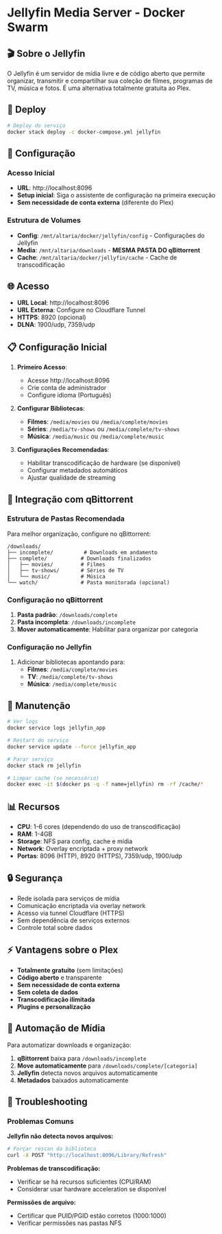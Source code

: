 # Jellyfin Media Server - Docker Swarm

## 🎬 Sobre o Jellyfin

O Jellyfin é um servidor de mídia livre e de código aberto que permite organizar, transmitir e compartilhar sua coleção de filmes, programas de TV, música e fotos. É uma alternativa totalmente gratuita ao Plex.

## 🚀 Deploy

```bash
# Deploy do serviço
docker stack deploy -c docker-compose.yml jellyfin
```

## 🔧 Configuração

### Acesso Inicial

- **URL**: http://localhost:8096
- **Setup inicial**: Siga o assistente de configuração na primeira execução
- **Sem necessidade de conta externa** (diferente do Plex)

### Estrutura de Volumes

- **Config**: `/mnt/altaria/docker/jellyfin/config` - Configurações do Jellyfin
- **Media**: `/mnt/altaria/downloads` - **MESMA PASTA DO qBittorrent** 
- **Cache**: `/mnt/altaria/docker/jellyfin/cache` - Cache de transcodificação

## 🌐 Acesso

- **URL Local**: http://localhost:8096
- **URL Externa**: Configure no Cloudflare Tunnel
- **HTTPS**: 8920 (opcional)
- **DLNA**: 1900/udp, 7359/udp

## 📋 Configuração Inicial

1. **Primeiro Acesso**:
   - Acesse http://localhost:8096
   - Crie conta de administrador
   - Configure idioma (Português)

2. **Configurar Bibliotecas**:
   - **Filmes**: `/media/movies` ou `/media/complete/movies`
   - **Séries**: `/media/tv-shows` ou `/media/complete/tv-shows`
   - **Música**: `/media/music` ou `/media/complete/music`

3. **Configurações Recomendadas**:
   - Habilitar transcodificação de hardware (se disponível)
   - Configurar metadados automáticos
   - Ajustar qualidade de streaming

## 🔗 Integração com qBittorrent

### Estrutura de Pastas Recomendada

Para melhor organização, configure no qBittorrent:

```
/downloads/
├── incomplete/          # Downloads em andamento
├── complete/           # Downloads finalizados
│   ├── movies/         # Filmes
│   ├── tv-shows/       # Séries de TV
│   └── music/          # Música
└── watch/              # Pasta monitorada (opcional)
```

### Configuração no qBittorrent

1. **Pasta padrão**: `/downloads/complete`
2. **Pasta incompleta**: `/downloads/incomplete`
3. **Mover automaticamente**: Habilitar para organizar por categoria

### Configuração no Jellyfin

1. Adicionar bibliotecas apontando para:
   - **Filmes**: `/media/complete/movies`
   - **TV**: `/media/complete/tv-shows`
   - **Música**: `/media/complete/music`

## 🔧 Manutenção

```bash
# Ver logs
docker service logs jellyfin_app

# Restart do serviço
docker service update --force jellyfin_app

# Parar serviço
docker stack rm jellyfin

# Limpar cache (se necessário)
docker exec -it $(docker ps -q -f name=jellyfin) rm -rf /cache/*
```

## 📊 Recursos

- **CPU**: 1-6 cores (dependendo do uso de transcodificação)
- **RAM**: 1-4GB
- **Storage**: NFS para config, cache e mídia
- **Network**: Overlay encriptada + proxy network
- **Portas**: 8096 (HTTP), 8920 (HTTPS), 7359/udp, 1900/udp

## 🔒 Segurança

- Rede isolada para serviços de mídia
- Comunicação encriptada via overlay network
- Acesso via tunnel Cloudflare (HTTPS)
- Sem dependência de serviços externos
- Controle total sobre dados

## ⚡ Vantagens sobre o Plex

- **Totalmente gratuito** (sem limitações)
- **Código aberto** e transparente
- **Sem necessidade de conta externa**
- **Sem coleta de dados**
- **Transcodificação ilimitada**
- **Plugins e personalização**

## 🎯 Automação de Mídia

Para automatizar downloads e organização:

1. **qBittorrent** baixa para `/downloads/incomplete`
2. **Move automaticamente** para `/downloads/complete/[categoria]`
3. **Jellyfin** detecta novos arquivos automaticamente
4. **Metadados** baixados automaticamente

## 🔧 Troubleshooting

### Problemas Comuns

**Jellyfin não detecta novos arquivos:**
```bash
# Forçar rescan da biblioteca
curl -X POST "http://localhost:8096/Library/Refresh"
```

**Problemas de transcodificação:**
- Verificar se há recursos suficientes (CPU/RAM)
- Considerar usar hardware acceleration se disponível

**Permissões de arquivo:**
- Certificar que PUID/PGID estão corretos (1000:1000)
- Verificar permissões nas pastas NFS